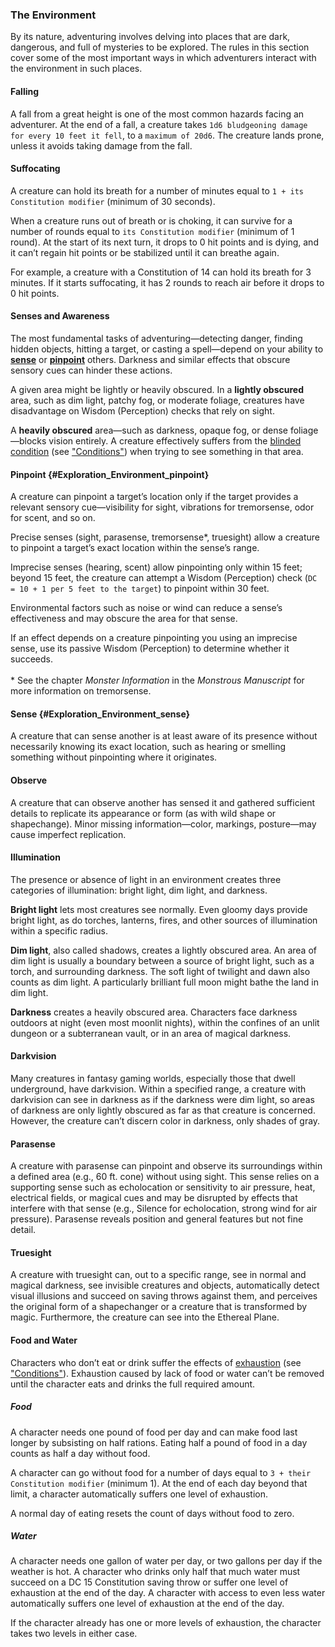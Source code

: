### The Environment

By its nature, adventuring involves delving into places that are dark, dangerous, and full of mysteries to be explored.
The rules in this section cover some of the most important ways in which adventurers interact with the environment in such places.

#### Falling

A fall from a great height is one of the most common hazards facing an adventurer.
At the end of a fall, a creature takes `1d6 bludgeoning damage for every 10 feet it fell`, to a `maximum of 20d6`.
The creature lands prone, unless it avoids taking damage from the fall.

#### Suffocating

A creature can hold its breath for a number of minutes equal to `1 + its Constitution modifier` (minimum of 30 seconds).

When a creature runs out of breath or is choking, it can survive for a number of rounds equal to `its Constitution modifier` (minimum of 1 round).
At the start of its next turn, it drops to 0 hit points and is dying, and it can’t regain hit points or be stabilized until it can breathe again.

For example, a creature with a Constitution of 14 can hold its breath for 3 minutes.
If it starts suffocating, it has 2 rounds to reach air before it drops to 0 hit points.

#### Senses and Awareness

The most fundamental tasks of adventuring—detecting danger, finding hidden objects, hitting a target, or casting a spell—depend on your ability to [**sense**](#Exploration_Environment_sense) or [**pinpoint**](#Exploration_Environment_pinpoint) others.
Darkness and similar effects that obscure sensory cues can hinder these actions.

A given area might be lightly or heavily obscured.
In a **lightly obscured** area, such as dim light, patchy fog, or moderate foliage, creatures have disadvantage on Wisdom (Perception) checks that rely on sight.

A **heavily obscured** area—such as darkness, opaque fog, or dense foliage—blocks vision entirely.
A creature effectively suffers from the [blinded condition](#Conditions_blinded) (see ["Conditions"](#Conditions_conditions)) when trying to see something in that area.

#### Pinpoint {#Exploration_Environment_pinpoint}

A creature can pinpoint a target’s location only if the target provides a relevant sensory cue—visibility for sight, vibrations for tremorsense, odor for scent, and so on.

Precise senses (sight, parasense, tremorsense\*, truesight) allow a creature to pinpoint a target’s exact location within the sense’s range.

Imprecise senses (hearing, scent) allow pinpointing only within 15 feet; beyond 15 feet, the creature can attempt a Wisdom (Perception) check (`DC = 10 + 1 per 5 feet to the target`) to pinpoint within 30 feet.

Environmental factors such as noise or wind can reduce a sense’s effectiveness and may obscure the area for that sense.

If an effect depends on a creature pinpointing you using an imprecise sense, use its passive Wisdom (Perception) to determine whether it succeeds.
\
\
\* See the chapter _Monster Information_ in the _Monstrous Manuscript_ for more information on tremorsense.

#### Sense {#Exploration_Environment_sense}

A creature that can sense another is at least aware of its presence without necessarily knowing its exact location, such as hearing or smelling something without pinpointing where it originates.

#### Observe

A creature that can observe another has sensed it and gathered sufficient details to replicate its appearance or form (as with wild shape or shapechange).
Minor missing information—color, markings, posture—may cause imperfect replication.

#### Illumination

The presence or absence of light in an environment creates three categories of illumination: bright light, dim light, and darkness.

**Bright light** lets most creatures see normally.
Even gloomy days provide bright light, as do torches, lanterns, fires, and other sources of illumination within a specific radius.

**Dim light**, also called shadows, creates a lightly obscured area.
An area of dim light is usually a boundary between a source of bright light, such as a torch, and surrounding darkness.
The soft light of twilight and dawn also counts as dim light.
A particularly brilliant full moon might bathe the land in dim light.

**Darkness** creates a heavily obscured area.
Characters face darkness outdoors at night (even most moonlit nights), within the confines of an unlit dungeon or a subterranean vault, or in an area of magical darkness.

#### Darkvision

Many creatures in fantasy gaming worlds, especially those that dwell underground, have darkvision.
Within a specified range, a creature with darkvision can see in darkness as if the darkness were dim light, so areas of darkness are only lightly obscured as far as that creature is concerned.
However, the creature can’t discern color in darkness, only shades of gray.

#### Parasense

A creature with parasense can pinpoint and observe its surroundings within a defined area (e.g., 60 ft. cone) without using sight.
This sense relies on a supporting sense such as echolocation or sensitivity to air pressure, heat, electrical fields, or magical cues and may be disrupted by effects that interfere with that sense (e.g., Silence for echolocation, strong wind for air pressure).
Parasense reveals position and general features but not fine detail.

#### Truesight

A creature with truesight can, out to a specific range, see in normal and magical darkness, see invisible creatures and objects, automatically detect visual illusions and succeed on saving throws against them, and perceives the original form of a shapechanger or a creature that is transformed by magic.
Furthermore, the creature can see into the Ethereal Plane.

#### Food and Water

Characters who don’t eat or drink suffer the effects of [exhaustion](#Conditions_exhaustion) (see ["Conditions"](#Conditions_conditions)).
Exhaustion caused by lack of food or water can’t be removed until the character eats and drinks the full required amount.

##### Food

A character needs one pound of food per day and can make food last longer by subsisting on half rations.
Eating half a pound of food in a day counts as half a day without food.

A character can go without food for a number of days equal to `3 + their Constitution modifier` (minimum 1).
At the end of each day beyond that limit, a character automatically suffers one level of exhaustion.

A normal day of eating resets the count of days without food to zero.

##### Water

A character needs one gallon of water per day, or two gallons per day if the weather is hot.
A character who drinks only half that much water must succeed on a DC 15 Constitution saving throw or suffer one level of exhaustion at the end of the day.
A character with access to even less water automatically suffers one level of exhaustion at the end of the day.

If the character already has one or more levels of exhaustion, the character takes two levels in either case.
